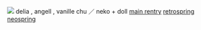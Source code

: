 ![](https://files.catbox.moe/qpivdd.png)
delia , angell , vanille
chu ／ neko + doll
[main rentry](https://rentry.co/vaniille) [retrospring](https://retrospring.net/@catalan) [neospring](https://neospring.org/@catalan)
